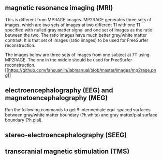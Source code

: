 ## magnetic resonance imaging (MRI)

This is different from MPRAGE images. MP2RAGE generates three sets of images, which are two sets of images at two different TI with one TI specified with nulled gray matter signal and one set of images as the ratio between the two. The ratio images have much better gray/white matter contrast. It is that set of images (ratio images) to be used for FreeSurfer reconstruction.

The images below are three sets of images from one subject at 7T using MP2RAGE. The one in the middle should be used for FreeSurfer reconstruction.
[[https://github.com/fahsuanlin/labmanual/blob/master/images/mp2rage.png]]

## electroencephalography (EEG) and magnetoencephalography (MEG)

Run the following commands to get 9 intermediate equi-spaced surfaces between gray/white matter boundary (?h.white) and gray matter/pial surface boundary (?h.pial).

## stereo-electroencephalography (SEEG)

## transcranial magnetic stimulation (TMS)
